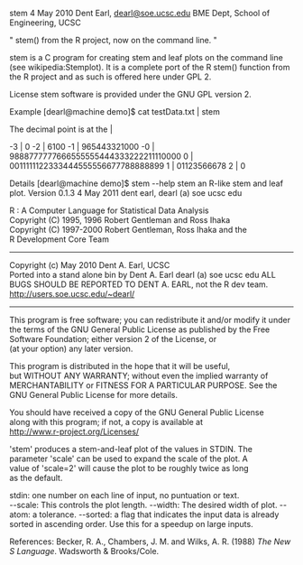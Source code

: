 stem
4 May 2010
Dent Earl, dearl@soe.ucsc.edu
BME Dept, School of Engineering, UCSC

" stem() from the R project, now on the command line. "

stem is a C program for creating stem and leaf plots 
on the command line (see wikipedia:Stemplot). It is 
a complete port of the R stem() function from the R 
project and as such is offered here under GPL 2.

License
stem software is provided under the GNU GPL version 2.

Example
[dearl@machine demo]$ cat testData.txt  | stem

  The decimal point is at the |

  -3 | 0
  -2 | 6100
  -1 | 965443321000
  -0 | 9888777777666555555444333222211110000
   0 | 0011111122333444555556677788888899
   1 | 01123566678
   2 | 0

Details
[dearl@machine demo]$ stem --help
  stem an R-like stem and leaf plot.
  Version 0.1.3
  4 May 2011
    dent earl, dearl (a) soe ucsc edu

  R : A Computer Language for Statistical Data Analysis               
  Copyright (C) 1995, 1996  Robert Gentleman and Ross Ihaka           
  Copyright (C) 1997-2000   Robert Gentleman, Ross Ihaka and the      
                            R Development Core Team                   
**********************************************************************
  Copyright (c) May 2010    Dent A. Earl, UCSC                        
  Ported into a stand alone bin by Dent A. Earl dearl (a) soe ucsc edu
  ALL BUGS SHOULD BE REPORTED TO DENT A. EARL, not the R dev team.    
  http://users.soe.ucsc.edu/~dearl/                                   
**********************************************************************
                                                                      
  This program is free software; you can redistribute it and/or modify
  it under the terms of the GNU General Public License as published by
  the Free Software Foundation; either version 2 of the License, or   
  (at your option) any later version.                                 
                                                                      
  This program is distributed in the hope that it will be useful,     
  but WITHOUT ANY WARRANTY; without even the implied warranty of      
  MERCHANTABILITY or FITNESS FOR A PARTICULAR PURPOSE.  See the       
  GNU General Public License for more details.                        
                                                                      
  You should have received a copy of the GNU General Public License   
  along with this program; if not, a copy is available at             
  http://www.r-project.org/Licenses/                                  
                                                                      
  'stem' produces a stem-and-leaf plot of the values in STDIN. The    
  parameter 'scale' can be used to expand the scale of the plot.  A   
  value of 'scale=2' will cause the plot to be roughly twice as long  
  as the default.                                                     

  stdin: one number on each line of input, no puntuation or text.     
  --scale: This controls the plot length.
  --width: The desired width of plot.
  --atom: a tolerance.
  --sorted: a flag that indicates the input data is already sorted in
            ascending order. Use this for a speedup on large inputs.  

  References:
     Becker, R. A., Chambers, J. M. and Wilks, A. R. (1988) _The New S
     Language_.  Wadsworth & Brooks/Cole.
